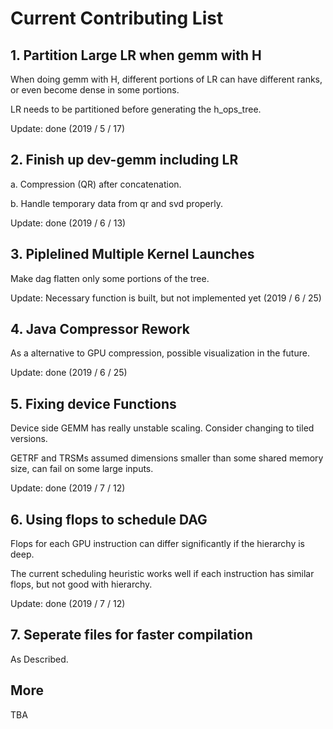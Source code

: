 # Current Contributing List

## 1. Partition Large LR when gemm with H

When doing gemm with H, different portions of LR can have different ranks, or even become dense in some portions.

LR needs to be partitioned before generating the h_ops_tree.

Update: done (2019 / 5 / 17)

## 2. Finish up dev-gemm including LR

a. Compression (QR) after concatenation.

b. Handle temporary data from qr and svd properly.

Update: done (2019 / 6 / 13)

## 3. Piplelined Multiple Kernel Launches

Make dag flatten only some portions of the tree.

Update: Necessary function is built, but not implemented yet (2019 / 6 / 25)

## 4. Java Compressor Rework

As a alternative to GPU compression, possible visualization in the future.

Update: done (2019 / 6 / 25)

## 5. Fixing device Functions

Device side GEMM has really unstable scaling. Consider changing to tiled versions.

GETRF and TRSMs assumed dimensions smaller than some shared memory size, can fail on some large inputs.

Update: done (2019 / 7 / 12)

## 6. Using flops to schedule DAG

Flops for each GPU instruction can differ significantly if the hierarchy is deep.

The current scheduling heuristic works well if each instruction has similar flops, but not good with hierarchy.

Update: done (2019 / 7 / 12)

## 7. Seperate files for faster compilation

As Described.

## More

TBA

